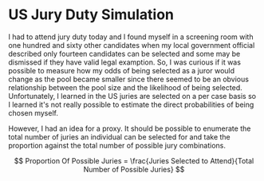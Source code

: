 # US Jury Duty Simulation

I had to attend jury duty today and I found myself in a screening room with one hundred and sixty other candidates when my local government official described only fourteen candidates can be selected and some may be dismissed if they have valid legal examption. So, I was curious if it was possible to measure how my odds of being selected as a juror would change as the pool became smaller since there seemed to be an obvious relationship between the pool size and the likelihood of being selected. Unfortunately, I learned in the US juries are selected on a per case basis so I learned it's not really possible to estimate the direct probabilities of being chosen myself.

However, I had an idea for a proxy. It should be possible to enumerate the total number of juries an individual can be selected for and take the proportion against the total number of possible jury combinations.

$$
Proportion Of Possible Juries = \frac{Juries Selected to Attend}{Total Number of Possible Juries}
$$
 
